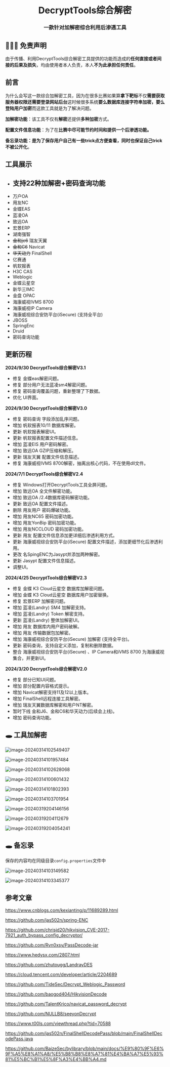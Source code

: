 <h1 align="center" >DecryptTools综合解密</h1>

<h3 align="center" >一款针对加解密综合利用后渗透工具</h3>




##  👮🏻‍♀️ 免责声明

由于传播、利用DecryptTools综合解密工具提供的功能而造成的**任何直接或者间接的后果及损失**，均由使用者本人负责，本人**不为此承担任何责任**。


## **前言**

为什么会写这一款综合加解密工具，因为在很多比赛如果算**拿下靶标**不仅**需要获取服务器权限还需要登录网站后台**这时候很多系统**要么数据库连接字符串加密，要么登陆用户加密**而这款工具就是为了解决问题。

**加解密功能**：该工具不仅有**解密**还提供**多种加密**方式。

**配置文件信息功能**：为了在**比赛中尽可能节约时间和提供一个后渗透功能。**

**备忘录功能：**是为了**保存用户自己有一些trick点方便查看，同时也保证自己trick不被公开化**。

## 工具展示

- ## **支持22种加解密+密码查询功能**

* 万户OA
* 用友NC
* 金蝶EAS
* 蓝凌OA
* 致远OA
* 宏景ERP
* 湖南强智
* ~~金和jc6~~    瑞友天翼
* ~~金和C6~~     Navicat
* ~~华天动力~~  FinalShell
* 亿赛通
* 帆软报表
* H3C CAS
* Weblogic
* 金蝶云星空   
* 新华三IMC
* 金盘 OPAC
* 海康威视IVMS 8700
* 海康威视IP Camera
* 海康威视综合安防平台(iSecure) (支持全平台)
* JBOSS
* SpringEnc
* Druid
* 密码查询功能

## **更新历程**

**2024/9/30 DecryptTools综合解密V3.1**

* 修复 金蝶eas解密问题。
* 修复 部分用户无法蓝凌sm4解密问题。
* 修复 密码查询覆盖问题，重新整理了下数据。
* 优化 UI界面。

**2024/9/30 DecryptTools综合解密V3.0**

* 修复 密码查询 字段添加乱序问题。
* 增加 帆软报表10/11 数据库解密。
* 更新 帆软报表解密UI。
* 更新 帆软报表配置文件描述信息。
* 增加 蓝凌EIS 用户密码解密。
* 增加 致远OA GZIP压缩和解压。 
* 更新 瑞友天翼 配置文件信息描述。
* 修复 海康威视IVMS 8700解密，抽离出核心代码，不在使用dll文件。

**2024/7/1 DecryptTools综合解密V2.4**

* 修复 Windows打开DecryptTools工具全屏问题。
* 增加 致远OA  全文件解密功能。
* 增加 致远OA  /2.4数据库密码解密功能。
* 更新 致远OA  配置文件描述。
* 删除 用友用户 密码爆破功能。
* 增加 用友NC65 密码加密功能。
* 增加 用友YonBip 密码加密功能。
* 增加 用友NCCLOUD 密码加密功能。
* 更新 用友 配置文件信息添加更详细后渗透利用方式。
* 更新 海康威视综合安防平台(iSecure)  配置文件描述，添加更细节化后渗透利用。
* 更改 名SpingENC为Jasypt并添加两种解密。
* 更新 Jasypt 配置文件信息描述。
* 调整UI。

**2024/4/25 DecryptTools综合解密V2.3**

* 修复 金蝶 K3 Cloud云星空 数据库加解密问题。
* 增加 金蝶 K3 Cloud云星空 数据库用户加密替换。
* 修复 宏景ERP 加解密问题。
* 增加 蓝凌(Landry)  SM4 加解密支持。
* 增加 蓝凌(Landry)  Token 解密支持。
* 更新 蓝凌(Landry)  整体加解密UI。
* 增加 用友 数据库内用户密码破解。
* 增加 用友 传输数据包加解密。
* 增加 海康威视综合安防平台(iSecure) 加解密 (支持全平台)。
* 更新 密码查询，支持自定义添加，复制和删除数据。
* 整合 海康威视综合安防平台(iSecure) 、IP Camera和iVMS 8700 为海康威视集合，并更新UI。

**2024/3/20 DecryptTools综合解密V2.0**
* 修复 部分已知UI问题。
* 增加 部分配置内容格式提示。
* 增加 Navicat解密支持11及12以上版本。
* 增加 FinalShell远程连接工具解密。
* 增加 瑞友天翼数据库解密和用户NT解密。
* 暂时下线 金和J6、金和C6和华天动力(后续会上线)。
* 增加 密码查询功能。

## 🕳️ **工具加解密**

![image-20240314102549407](README/image-20240314102549407.png)

![image-20240314101957484](README/image-20240314101957484.png)

![image-20240314102628068](README/image-20240314102628068.png)

![image-20240314100601432](README/image-20240314100601432.png)

![image-20240314101802393](README/image-20240314101802393.png)

![image-20240314103701954](README/image-20240314103701954.png)

![image-20240319204146156](README/image-20240319204146156.png)

![image-20240319204112679](README/image-20240319204112679.png)



![image-20240319204054241](README/image-20240319204054241.png)

## 🕳️ **备忘录**

保存的内容均在同级目录`config.properties`文件中

![image-20240314103149582](README/image-20240314103149582.png)

![image-20240314103345377](README/image-20240314103345377.png)


## 参考文章

https://www.cnblogs.com/kexianting/p/11689289.html

https://github.com/jas502n/spring-ENC

https://github.com/chrisjd20/hikvision_CVE-2017-7921_auth_bypass_config_decryptor/

https://github.com/Rvn0xsy/PassDecode-jar

https://www.hedysx.com/2807.html

https://github.com/zhutougg/LandrayDES

https://cloud.tencent.com/developer/article/2204689

https://github.com/TideSec/Decrypt_Weblogic_Password

https://github.com/baogod404/HikvisionDecode

https://github.com/TalentKrico/navicat_password_decrypt

https://github.com/NULLB8/seeyonDecrypt

https://www.t00ls.com/viewthread.php?tid=70588

https://github.com/jas502n/FinalShellDecodePass/blob/main/FinalShellDecodePass.java

https://github.com/BaizeSec/bylibrary/blob/main/docs/%E9%80%9F%E6%9F%A5%E8%A1%A8/%E5%B8%B8%E8%A7%81%E4%BA%A7%E5%93%81%E5%BC%B1%E5%8F%A3%E4%BB%A4.md
